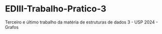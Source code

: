 # EDIII-Trabalho-Pratico-3
Terceiro e último trabalho da matéria de estruturas de dados 3 - USP 2024 - Grafos

